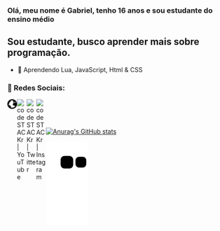 ### Olá, meu nome é Gabriel, tenho 16 anos e sou estudante do ensino médio

## Sou estudante, busco aprender mais sobre programação.
- 🌱 Aprendendo Lua, JavaScript, Html & CSS

### 📸 Redes Sociais:

[<img align="left" alt="codeSTACKr.com" width="22px" src="https://raw.githubusercontent.com/iconic/open-iconic/master/svg/globe.svg" />][website]
[<img align="left" alt="codeSTACKr | YouTube" width="22px" src="https://cdn.jsdelivr.net/npm/simple-icons@v3/icons/youtube.svg" />][youtube]
[<img align="left" alt="codeSTACKr | Twitter" width="22px" src="https://cdn.jsdelivr.net/npm/simple-icons@v3/icons/twitter.svg" />][twitter]
[<img align="left" alt="codeSTACKr | Instagram" width="22px" src="https://cdn.jsdelivr.net/npm/simple-icons@v3/icons/instagram.svg" />][instagram]

<br />
<br />
<br />

[website]: https://infinityevolved.online
[course]: http://vsCodeHero.com
[twitter]: https://twitter.com/moreiraffx
[youtube]: https://www.youtube.com/channel/UCOZgdRzEiTvJLKsSRIakoWg
[instagram]: https://instagram.com/gabrielm07._
[linkedin]: https://linkedin.com/in/codeSTACKr
[webdevplaylist]: https://www.youtube.com/playlist?list=PLkwxH9e_vrAJ0WbEsFA9W3I1W-g_BTsbt
[jsplaylist]: https://www.youtube.com/playlist?list=PLkwxH9e_vrALRJKu7wfXby3MKeflhTu6B
[cssplaylist]: https://www.youtube.com/playlist?list=PLkwxH9e_vrALSdvZuEh6gqQdmDoDIoqz4
[reactplaylist]: https://www.youtube.com/playlist?list=PLkwxH9e_vrAK4TdffpxKY3QGyHCpxFcQ0

[![Anurag's GitHub stats](https://github-readme-stats.vercel.app/api?username=GabrielUirauna?theme=dark)](https://github.com/anuraghazra/github-readme-stats)

![snake gif](https://github.com/GabrielUirauna/GabrielUirauna/blob/output/github-contribution-grid-snake.svg)
